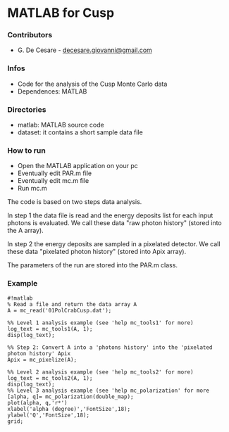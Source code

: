 # MATLAB for Cusp #

### Contributors ###

* G. De Cesare - decesare.giovanni@gmail.com

### Infos ###

* Code for the analysis of the Cusp Monte Carlo data
* Dependences: MATLAB

### Directories ###

* matlab: MATLAB source code
* dataset: it contains a short sample data file


### How to run ###

* Open the MATLAB application on your pc
* Eventually edit PAR.m file
* Eventually edit mc.m file
* Run mc.m

The code is based on two steps data analysis.

In step 1 the data file is read and the energy deposits list for each input photons is evaluated. We call these data "raw photon history" (stored into the A array).

In step 2 the energy deposits are sampled in a pixelated detector. We call these data "pixelated photon history" (stored into Apix array).

The parameters of the run are stored into the PAR.m class.

### Example ###

```
#!matlab
% Read a file and return the data array A
A = mc_read('01PolCrabCusp.dat'); 

%% Level 1 analysis example (see 'help mc_tools1' for more)
log_text = mc_tools1(A, 1);
disp(log_text);

%% Step 2: Convert A into a 'photons history' into the 'pixelated photon history' Apix
Apix = mc_pixelize(A);

%% Level 2 analysis example (see 'help mc_tools2' for more)
log_text = mc_tools2(A, 1);
disp(log_text);
%% Level 3 analysis example (see 'help mc_polarization' for more
[alpha, q]= mc_polarization(double_map);
plot(alpha, q,'r*')
xlabel('alpha (degree)','FontSize',18);
ylabel('Q','FontSize',18);
grid;
```
